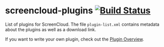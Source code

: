 # screencloud-plugins [![Build Status](https://travis-ci.org/olav-st/screencloud-plugins.svg)](https://travis-ci.org/olav-st/screencloud-plugins)

List of plugins for ScreenCloud. The file `plugin-list.xml` contains metadata about the plugins as well as a download link.

If you want to write your own plugin, check out the [Plugin Overview](https://github.com/olav-st/screencloud/wiki/Plugin-Overview).

